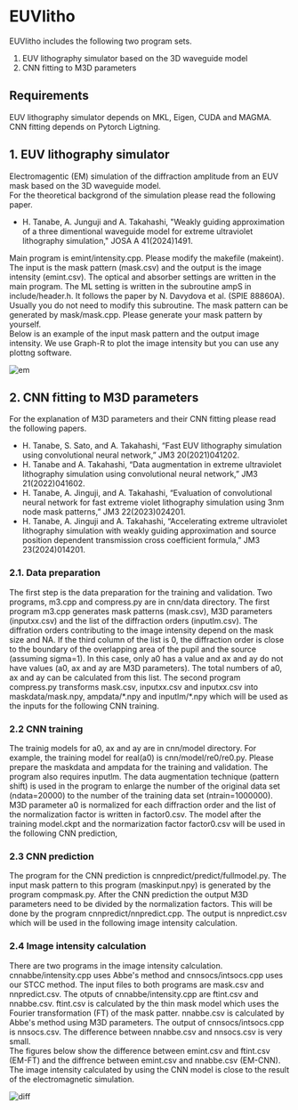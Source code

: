 # EUVlitho
EUVlitho includes the following two program sets.
1. EUV lithography simulator based on the 3D waveguide model
2. CNN fitting to M3D parameters
## Requirements
EUV lithography simulator depends on MKL, Eigen, CUDA and MAGMA.  
CNN fitting depends on Pytorch Ligtning.
## 1. EUV lithography simulator
Electromagentic (EM) simulation of the diffraction amplitude from an EUV mask based on the 3D waveguide model.  
For the theoretical backgrond of the simulation please read the following paper.
- H. Tanabe, A. Junguji and A. Takahashi, "Weakly guiding approximation of a three dimentional waveguide model for extreme ultraviolet lithography simulation," JOSA A 41(2024)1491.
  
Main program is emint/intensity.cpp. Please modify the makefile (makeint). The input is the mask pattern (mask.csv) and the output is the image intensity (emint.csv). The optical and absorber settings are written in the main program. The ML setting is written in the subroutine ampS in include/header.h. It follows the paper by N. Davydova et al. (SPIE 88860A). Usually you do not need to modify this subroutine. The mask pattern can be generated by mask/mask.cpp. Please generate your mask pattern by yourself.  
Below is an example of the input mask pattern and the output image intensity. We use Graph-R to plot the image intensity but you can use any plottng software.

![em](https://github.com/user-attachments/assets/06b9b1c0-39a7-44e9-afda-b7f6678262e8)

## 2. CNN fitting to M3D parameters
For the explanation of M3D parameters and their CNN fitting please read the following papers.
- H. Tanabe, S. Sato, and A. Takahashi, “Fast EUV lithography simulation using convolutional neural network,” JM3 20(2021)041202.
- H. Tanabe and A. Takahashi, “Data augmentation in extreme ultraviolet lithography simulation using convolutional neural network,” JM3 21(2022)041602.
- H. Tanabe, A. Jinguji, and A. Takahashi, “Evaluation of convolutional neural network for fast extreme violet lithography simulation using 3nm node mask patterns,” JM3 22(2023)024201.
- H. Tanabe, A. Jinguji and A. Takahashi, “Accelerating extreme ultraviolet lithography simulation with weakly guiding approximation and source position dependent transmission cross coefficient formula,” JM3 23(2024)014201.

### 2.1. Data preparation
The first step is the data preparation for the training and validation. Two programs, m3.cpp and compress.py are in cnn/data directory. The first program m3.cpp generates mask patterns (mask.csv), M3D parameters (inputxx.csv) and the list of the diffraction orders (inputlm.csv). The diffration orders contributing to the image intensity depend on the mask size and NA. If the third column of the list is 0, the diffraction order is close to the boundary of the overlapping area of the pupil and the source (assuming sigma=1). In this case, only a0 has a value and ax and ay do not have values (a0, ax and ay are M3D parameters). The total numbers of a0, ax and ay can be calculated from this list. The second program compress.py transforms mask.csv, inputxx.csv and inputxx.csv into maskdata/mask.npy, ampdata/\*.npy and inputlm/\*.npy which will be used as the inputs for the following CNN training.
### 2.2 CNN training
The trainig models for a0, ax and ay are in cnn/model directory. For example, the training model for real(a0) is cnn/model/re0/re0.py. Please prepare the maskdata and ampdata for the training and validation. The program also requires inputlm. The data augmentation technique (pattern shift) is used in the program to enlarge the number of the original data set (ndata=20000) to the number of the training data set (ntrain=1000000). M3D parameter a0 is normalized for each diffraction order and the list of the normalization factor is written in factor0.csv. The model after the training model.ckpt and the normarization factor factor0.csv will be used in the following CNN prediction,
### 2.3 CNN prediction
The program for the CNN prediction is cnnpredict/predict/fullmodel.py. The input mask pattern to this program (maskinput.npy) is generated by the program compmask.py. After the CNN prediction the output M3D parameters need to be divided by the normalization factors. This will be done by the program cnnpredict/nnpredict.cpp. The output is nnpredict.csv which will be used in the following image intensity calculation.
### 2.4 Image intensity calculation
There are two programs in the image intensity calculation. cnnabbe/intensity.cpp uses Abbe's method and cnnsocs/intsocs.cpp uses our STCC method. The input files to both programs are mask.csv and nnpredict.csv. The otputs of cnnabbe/intensity.cpp are ftint.csv and nnabbe.csv. ftint.csv is calculated by the thin mask model which uses the Fourier transformation (FT) of the mask patter. nnabbe.csv is calculated by Abbe's method using M3D parameters. The output of cnnsocs/intsocs.cpp is nnsocs.csv. The difference between nnabbe.csv and nnsocs.csv is very small.  
The figures below show the difference between emint.csv and ftint.csv (EM-FT) and the diffrence between emint.csv and nnabbe.csv (EM-CNN). The image intensity calculated by using the CNN model is close to the result of the electromagnetic simulation.

![diff](https://github.com/user-attachments/assets/0c7ca5ab-6309-4368-beb9-4ce08d694f0c)


